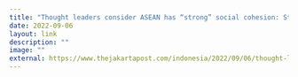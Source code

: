 ```yaml
---
title: "Thought leaders consider ASEAN has “strong” social cohesion: Study"
date: 2022-09-06
layout: link
description: ""
image: ""
external: https://www.thejakartapost.com/indonesia/2022/09/06/thought-leaders-consider-asean-has-strong-social-cohesion-study.html
---
```

